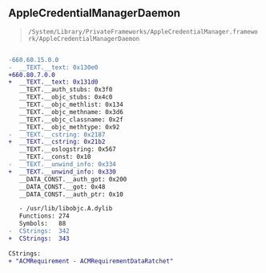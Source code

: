 ## AppleCredentialManagerDaemon

> `/System/Library/PrivateFrameworks/AppleCredentialManager.framework/AppleCredentialManagerDaemon`

```diff

-660.60.15.0.0
-  __TEXT.__text: 0x130e0
+660.80.7.0.0
+  __TEXT.__text: 0x131d0
   __TEXT.__auth_stubs: 0x3f0
   __TEXT.__objc_stubs: 0x4c0
   __TEXT.__objc_methlist: 0x134
   __TEXT.__objc_methname: 0x3d6
   __TEXT.__objc_classname: 0x2f
   __TEXT.__objc_methtype: 0x92
-  __TEXT.__cstring: 0x2187
+  __TEXT.__cstring: 0x21b2
   __TEXT.__oslogstring: 0x567
   __TEXT.__const: 0x10
-  __TEXT.__unwind_info: 0x334
+  __TEXT.__unwind_info: 0x330
   __DATA_CONST.__auth_got: 0x200
   __DATA_CONST.__got: 0x48
   __DATA_CONST.__auth_ptr: 0x10

   - /usr/lib/libobjc.A.dylib
   Functions: 274
   Symbols:   88
-  CStrings:  342
+  CStrings:  343
 
CStrings:
+ "ACMRequirement - ACMRequirementDataRatchet"

```
